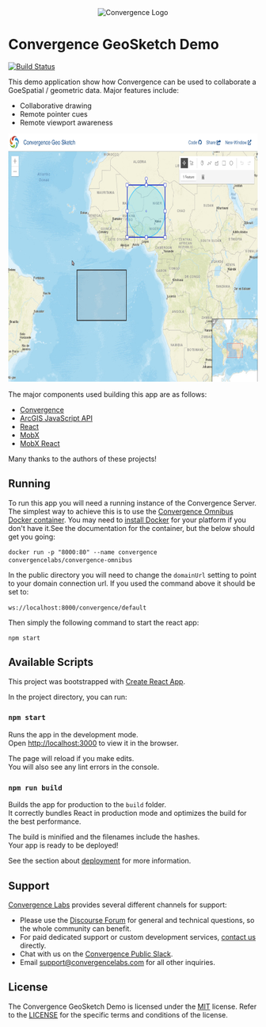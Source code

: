 <div align="center">
  <img alt="Convergence Logo" height="80" src="https://convergence.io/assets/img/convergence-logo.png" >
</div>

# Convergence GeoSketch Demo
[![Build Status](https://travis-ci.org/convergencelabs/geo-sketch-demo.svg?branch=master)](https://travis-ci.org/convergencelabs/geo-sketch-demo)

This demo application show how Convergence can be used to collaborate a GoeSpatial / geometric data. Major features include:

  * Collaborative drawing
  * Remote pointer cues
  * Remote viewport awareness

<div align="center">
  <img alt="screenshot" height="500" src="assets/screenshot.png" >
</div>

The major components used building this app are as follows:
  * [Convergence](https://convergence.io)
  * [ArcGIS JavaScript API](https://developers.arcgis.com/javascript/)
  * [React](https://reactjs.org/)
  * [MobX](https://mobx.js.org/)
  * [MobX React](https://mobx.js.org/)
  
Many thanks to the authors of these projects!

## Running
To run this app you will need a running instance of the Convergence Server. The simplest way to achieve this is to use the [Convergence Omnibus Docker container](https://hub.docker.com/r/convergencelabs/convergence-omnibus). You may need to [install Docker](https://docs.docker.com/get-docker/) for your platform if you don't have it.See the documentation for the container, but the below should get you going:  

```shell script
docker run -p "8000:80" --name convergence convergencelabs/convergence-omnibus
```

In the public directory you will need to change the `domainUrl` setting to point to your domain connection url.  If you used the command above it should be set to:

`ws://localhost:8000/convergence/default`

Then simply the following command to start the react app: 

```shell script
npm start
```


## Available Scripts
This project was bootstrapped with [Create React App](https://github.com/facebook/create-react-app).

In the project directory, you can run:

### `npm start`

Runs the app in the development mode.<br />
Open [http://localhost:3000](http://localhost:3000) to view it in the browser.

The page will reload if you make edits.<br />
You will also see any lint errors in the console.

### `npm run build`

Builds the app for production to the `build` folder.<br />
It correctly bundles React in production mode and optimizes the build for the best performance.

The build is minified and the filenames include the hashes.<br />
Your app is ready to be deployed!

See the section about [deployment](https://facebook.github.io/create-react-app/docs/deployment) for more information.


## Support
[Convergence Labs](https://convergencelabs.com) provides several different channels for support:

- Please use the [Discourse Forum](https://forum.convergence.io) for general and technical questions, so the whole community can benefit.
- For paid dedicated support or custom development services, [contact us](https://convergence.io/contact-sales/) directly.
- Chat with us on the [Convergence Public Slack](https://slack.convergence.io).
- Email <support@convergencelabs.com> for all other inquiries.

## License
The Convergence GeoSketch Demo is licensed under the [MIT](LICENSE) license. Refer to the [LICENSE](LICENSE) for the specific terms and conditions of the license.
